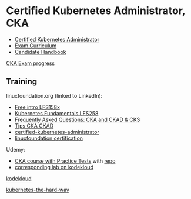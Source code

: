 # Certified Kubernetes Administrator, CKA

* [Certified Kubernetes Administrator](https://www.cncf.io/certification/cka/)
* [Exam Curriculum](https://github.com/cncf/curriculum)
* [Candidate Handbook](https://docs.linuxfoundation.org/tc-docs/certification/lf-handbook2)

[CKA Exam progress](https://trainingportal.linuxfoundation.org/learn/course/certified-kubernetes-administrator-cka/exam/exam)

## Training

linuxfoundation.org (linked to LinkedIn):
* [Free intro LFS158x](https://training.linuxfoundation.org/training/introduction-to-kubernetes/)
* [Kubernetes Fundamentals LFS258](https://training.linuxfoundation.org/training/kubernetes-fundamentals/)
* [Frequently Asked Questions: CKA and CKAD & CKS](https://docs.linuxfoundation.org/tc-docs/certification/faq-cka-ckad-cks)
* [Tips CKA CKAD](http://training.linuxfoundation.org/go/Important-Tips-CKA-CKAD)
* [certified-kubernetes-administrator](https://training.linuxfoundation.org/certification/certified-kubernetes-administrator-cka/)
* [linuxfoundation certification](https://trainingportal.linuxfoundation.org/learn/dashboard)

Udemy:
* [CKA course with Practice Tests](https://www.udemy.com/course/certified-kubernetes-administrator-with-practice-tests/)
with
[repo](https://github.com/kodekloudhub/certified-kubernetes-administrator-course)
* [corresponding lab on kodekloud](https://uklabs.kodekloud.com/courses/labs-certified-kubernetes-administrator-with-practice-tests/)

[kodekloud](https://kodekloud.com/dashboard/)

[kubernetes-the-hard-way](https://github.com/mmumshad/kubernetes-the-hard-way)

